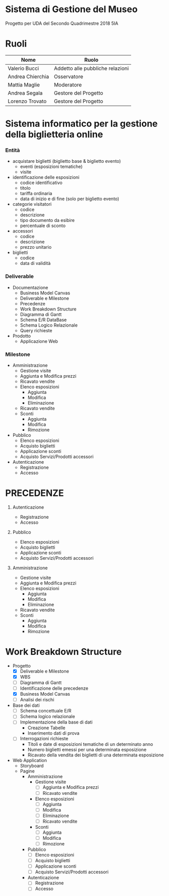 # Sistema di Gestione del Museo
Progetto per UDA del Secondo Quadrimestre 2018 5IA

# Ruoli

Nome               | Ruolo
------------------ | -------------
Valerio Bucci      | Addetto alle pubbliche relazioni
Andrea Chierchia   | Osservatore
Mattia Maglie      | Moderatore
Andrea Segala      | Gestore del Progetto
Lorenzo Trovato    | Gestore del Progetto


# Sistema informatico per la gestione della biglietteria online
### Entità

* acquistare biglietti (biglietto base & biglietto evento)
  * eventi (esposizioni tematiche)
  * visite
* identificazione delle esposizioni
  * codice identificativo
  * titolo
  * tariffa ordinaria
  * data di inizio e di fine (solo per biglietto evento)
* categorie visitatori
  * codice
  * descrizione
  * tipo documento da esibire
  * percentuale di sconto
* accessori
  * codice
  * descrizione
  * prezzo unitario
* biglietti
  * codice
  * data di validità

### Deliverable
- Documentazione
  - Business Model Canvas
  - Deliverable e Milestone
  - Precedenze
  - Work Breakdown Structure
  - Diagramma di Gantt
  - Schema E/R DataBase
  - Schema Logico Relazionale
  - Query richieste
- Prodotto
  - Applicazione Web 
  
### Milestone
- Amministrazione
  * Gestione visite
  * Aggiunta e Modifica prezzi
  * Ricavato vendite
  - Elenco esposizioni
    * Aggiunta
    * Modifica
    * Eliminazione
  - Ricavato vendite
  - Sconti
    * Aggiunta
    * Modifica
    * Rimozione
- Pubblico
  * Elenco esposizioni
  * Acquisto biglietti
  * Applicazione sconti
  * Acquisto Servizi/Prodotti accessori
- Autenticazione
  * Registrazione
  * Accesso

# PRECEDENZE

1. Autenticazione
    * Registrazione
    * Accesso
    
1. Pubblico
    * Elenco esposizioni
    * Acquisto biglietti
    * Applicazione sconti
    * Acquisto Servizi/Prodotti accessori

1. Amministrazione
    * Gestione visite
    * Aggiunta e Modifica prezzi
    * Elenco esposizioni
        * Aggiunta
        * Modifica
        * Eliminazione
    * Ricavato vendite
    * Sconti
        * Aggiunta
        * Modifica
        * Rimozione
  
# Work Breakdown Structure

- Progetto
  - [x] Deliverable e Milestone
  - [x] WBS
  - [ ] Diagramma di Gantt
  - [ ] Identificazione delle precedenze
  - [x] Business Model Canvas
  - [ ] Analisi dei rischi
- Base dei dati
  - [ ] Schema concettuale E/R
  - [ ] Schema logico relazionale
  - [ ] Implementazione della base di dati
    - Creazione Tabelle
    - Inserimento dati di prova
  - [ ] Interrogazioni richieste
    - Titoli e date di esposizioni tematiche di un determinato anno
    - Numero biglietti emessi per una determinata esposizione
    - Ricavato della vendita dei biglietti di una determinata esposizione
- Web Application
  - Storyboard
  - Pagine
    - Amministrazione
      - Gestione visite
        - [ ] Aggiunta e Modifica prezzi
        - [ ] Ricavato vendite
      - Elenco esposizioni
        - [ ] Aggiunta
        - [ ] Modifica
        - [ ] Eliminazione
        - [ ] Ricavato vendite
      - Sconti
        - [ ] Aggiunta
        - [ ] Modifica
        - [ ] Rimozione
    - Pubblico
      - [ ] Elenco esposizioni
      - [ ] Acquisto biglietti
      - [ ] Applicazione sconti
      - [ ] Acquisto Servizi/Prodotti accessori
    - Autenticazione
      - [ ] Registrazione
      - [ ] Accesso  
